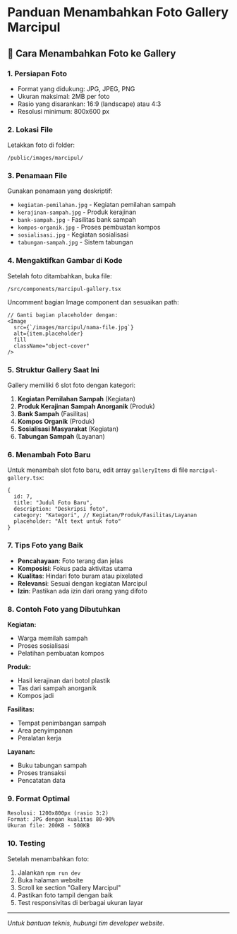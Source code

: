 # Panduan Menambahkan Foto Gallery Marcipul

## 📸 Cara Menambahkan Foto ke Gallery

### 1. Persiapan Foto
- Format yang didukung: JPG, JPEG, PNG
- Ukuran maksimal: 2MB per foto
- Rasio yang disarankan: 16:9 (landscape) atau 4:3
- Resolusi minimum: 800x600 px

### 2. Lokasi File
Letakkan foto di folder:
```
/public/images/marcipul/
```

### 3. Penamaan File
Gunakan penamaan yang deskriptif:
- `kegiatan-pemilahan.jpg` - Kegiatan pemilahan sampah
- `kerajinan-sampah.jpg` - Produk kerajinan
- `bank-sampah.jpg` - Fasilitas bank sampah
- `kompos-organik.jpg` - Proses pembuatan kompos
- `sosialisasi.jpg` - Kegiatan sosialisasi
- `tabungan-sampah.jpg` - Sistem tabungan

### 4. Mengaktifkan Gambar di Kode

Setelah foto ditambahkan, buka file:
```
/src/components/marcipul-gallery.tsx
```

Uncomment bagian Image component dan sesuaikan path:

```tsx
// Ganti bagian placeholder dengan:
<Image
  src={`/images/marcipul/nama-file.jpg`}
  alt={item.placeholder}
  fill
  className="object-cover"
/>
```

### 5. Struktur Gallery Saat Ini

Gallery memiliki 6 slot foto dengan kategori:

1. **Kegiatan Pemilahan Sampah** (Kegiatan)
2. **Produk Kerajinan Sampah Anorganik** (Produk)  
3. **Bank Sampah** (Fasilitas)
4. **Kompos Organik** (Produk)
5. **Sosialisasi Masyarakat** (Kegiatan)
6. **Tabungan Sampah** (Layanan)

### 6. Menambah Foto Baru

Untuk menambah slot foto baru, edit array `galleryItems` di file `marcipul-gallery.tsx`:

```tsx
{
  id: 7,
  title: "Judul Foto Baru",
  description: "Deskripsi foto",
  category: "Kategori", // Kegiatan/Produk/Fasilitas/Layanan
  placeholder: "Alt text untuk foto"
}
```

### 7. Tips Foto yang Baik

- **Pencahayaan**: Foto terang dan jelas
- **Komposisi**: Fokus pada aktivitas utama
- **Kualitas**: Hindari foto buram atau pixelated
- **Relevansi**: Sesuai dengan kegiatan Marcipul
- **Izin**: Pastikan ada izin dari orang yang difoto

### 8. Contoh Foto yang Dibutuhkan

**Kegiatan:**
- Warga memilah sampah
- Proses sosialisasi
- Pelatihan pembuatan kompos

**Produk:**
- Hasil kerajinan dari botol plastik
- Tas dari sampah anorganik
- Kompos jadi

**Fasilitas:**
- Tempat penimbangan sampah
- Area penyimpanan
- Peralatan kerja

**Layanan:**
- Buku tabungan sampah
- Proses transaksi
- Pencatatan data

### 9. Format Optimal

```
Resolusi: 1200x800px (rasio 3:2)
Format: JPG dengan kualitas 80-90%
Ukuran file: 200KB - 500KB
```

### 10. Testing

Setelah menambahkan foto:
1. Jalankan `npm run dev`
2. Buka halaman website
3. Scroll ke section "Gallery Marcipul"
4. Pastikan foto tampil dengan baik
5. Test responsivitas di berbagai ukuran layar

---

*Untuk bantuan teknis, hubungi tim developer website.*

